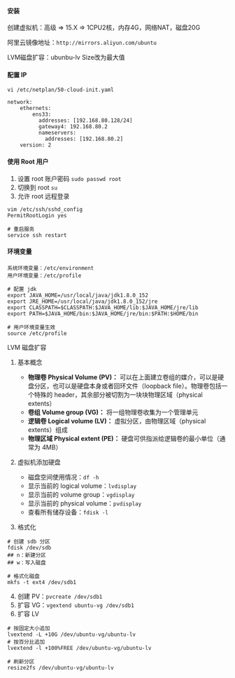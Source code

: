 #### 安装 

创建虚拟机：高级 => 15.X => 1CPU2核，内存4G，网络NAT，磁盘20G

阿里云镜像地址：`http://mirrors.aliyun.com/ubuntu`

LVM磁盘扩容：ubunbu-lv Size改为最大值

#### 配置 IP

```
vi /etc/netplan/50-cloud-init.yaml

network:
    ethernets:
        ens33:
          addresses: [192.168.80.128/24]
          gateway4: 192.168.80.2
          nameservers:
            addresses: [192.168.80.2]
    version: 2
```

#### 使用 Root 用户

1. 设置 root 账户密码 `sudo passwd root`
2. 切换到 root `su`
3. 允许 root 远程登录 

```
vim /etc/ssh/sshd_config
PermitRootLogin yes

# 重启服务
service ssh restart
```

#### 环境变量

```
系统环境变量：/etc/environment
用户环境变量：/etc/profile

# 配置 jdk
export JAVA_HOME=/usr/local/java/jdk1.8.0_152
export JRE_HOME=/usr/local/java/jdk1.8.0_152/jre
export CLASSPATH=$CLASSPATH:$JAVA_HOME/lib:$JAVA_HOME/jre/lib
export PATH=$JAVA_HOME/bin:$JAVA_HOME/jre/bin:$PATH:$HOME/bin

# 用户环境变量生效
source /etc/profile
```

LVM 磁盘扩容

1. 基本概念
   * **物理卷 Physical Volume (PV)：** 可以在上面建立卷组的媒介，可以是硬盘分区，也可以是硬盘本身或者回环文件（loopback file）。物理卷包括一个特殊的 header，其余部分被切割为一块块物理区域（physical extents）
   * **卷组 Volume group (VG)：** 将一组物理卷收集为一个管理单元
   * **逻辑卷 Logical volume (LV)：** 虚拟分区，由物理区域（physical extents）组成
   * **物理区域 Physical extent (PE)：** 硬盘可供指派给逻辑卷的最小单位（通常为 4MB）

2. 虚拟机添加硬盘
   * 磁盘空间使用情况：`df -h`
   * 显示当前的 logical volume：`lvdisplay`
   * 显示当前的 volume group：`vgdisplay`
   * 显示当前的 physical volume：`pvdisplay`
   * 查看所有储存设备：`fdisk -l`

3. 格式化

```
# 创建 sdb 分区
fdisk /dev/sdb
## n：新建分区
## w：写入磁盘

# 格式化磁盘
mkfs -t ext4 /dev/sdb1
```

4. 创建 PV：`pvcreate /dev/sdb1`
5. 扩容 VG：`vgextend ubuntu-vg /dev/sdb1`
6. 扩容 LV

```
# 按固定大小追加
lvextend -L +10G /dev/ubuntu-vg/ubuntu-lv
# 按百分比追加
lvextend -l +100%FREE /dev/ubuntu-vg/ubuntu-lv

# 刷新分区
resize2fs /dev/ubuntu-vg/ubuntu-lv
```

